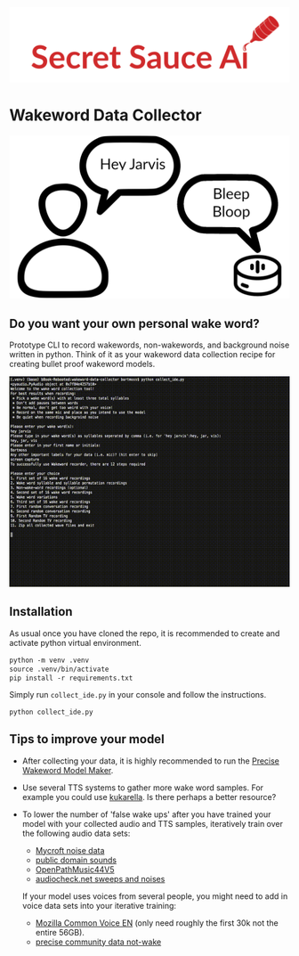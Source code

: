 ![Secret Sauce AI](https://github.com/secretsauceai/secret_sauce_ai/blob/main/SSAI_logo_2.3_compressed_cropped.png?raw=true)
# Wakeword Data Collector
![Wake word](https://github.com/secretsauceai/secret_sauce_ai/blob/main/SSAI_wakeword_scene_compressed.png?raw=true)
## Do you want your own personal wake word?
Prototype CLI to record wakewords, non-wakewords, and background noise written in python. Think of it as your wakeword data collection recipe for creating bullet proof wakeword models. 

![wakeword data collector wakeword collection example](https://github.com/secretsauceai/secret_sauce_ai/blob/main/SSAI_ww_collector_01.1.gif)
## Installation
As usual once you have cloned the repo, it is recommended to create and activate python virtual environment.
```console
python -m venv .venv
source .venv/bin/activate
pip install -r requirements.txt
```

Simply run `collect_ide.py` in your console and follow the instructions.
```
python collect_ide.py
```

## Tips to improve your model
* After collecting your data, it is highly recommended to run the [Precise Wakeword Model Maker](https://github.com/secretsauceai/precise-wakeword-model-maker).
* Use several TTS systems to gather more wake word samples.
For example you could use [kukarella](https://www.kukarella.com/). Is there perhaps a better resource?
* To lower the number of 'false wake ups' after you have trained your model with your collected audio and TTS samples, iteratively train over the following audio data sets:

    * [Mycroft noise data](https://github.com/MycroftAI/Precise-Community-Data/tree/master/not-wake-words/noises)
    * [public domain sounds](http://pdsounds.tuxfamily.org/)
    * [OpenPathMusic44V5](https://archive.org/details/OpenPathMusic44V5)
    * [audiocheck.net sweeps and noises](https://www.audiocheck.net/testtones_index.php) 

     If your model uses voices from several people, you might need to add in voice data sets into your iterative training:
    * [Mozilla Common Voice EN](https://commonvoice.mozilla.org/en/datasets) (only need roughly the first 30k not the entire 56GB). 
    * [precise community data not-wake](https://github.com/MycroftAI/Precise-Community-Data/tree/master/not-wake-words)
